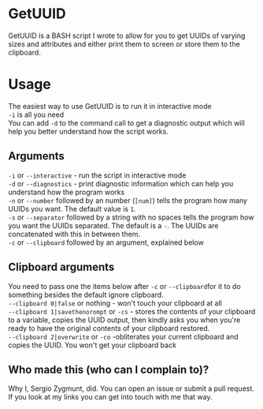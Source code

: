 # GetUUID
GetUUID is a BASH script I wrote to allow for you to get UUIDs of varying sizes and attributes and either print them to screen or store them to the clipboard.


# Usage
The easiest way to use GetUUID is to run it in interactive mode  
`-i` is all you need  
You can add `-d` to the command call to get a diagnostic output which will help you better understand how the script works.  

## Arguments
`-i` or `--interactive` - run the script in interactive mode  
`-d` or `--diagnostics` - print diagnostic information which can help you understand how the program works  
`-n` or `--number` followed by an number (`[num]`) tells the program how many UUIDs you want. The default value is `1`.  
`-s` or `--separator` followed by a string with no spaces tells the program how you want the UUIDs separated. The default is a `-`. The UUIDs are concatenated with this in between them.  
`-c` or `--clipboard` followed by an argument, explained below

## Clipboard arguments
You need to pass one the items below after `-c` or `--clipboard`for it to do something besides the default ignore clipboard.  
`--clipboard 0|false` or nothing - won't touch your clipboard at all  
`--clipboard 1|savethenorompt` or `-cs` - stores the contents of your clipboard to a variable, copies the UUID output, then kindly asks you when you're ready to have the original contents of your clipboard restored.  
`--clipboard 2|overwrite` or `-co` -obliterates your current clipboard and copies the UUID. You won't get your clipboard back  

## Who made this (who can I complain to)?

Why I, Sergio Zygmunt, did. You can open an issue or submit a pull request.  
If you look at my links you can get into touch with me that way.  
